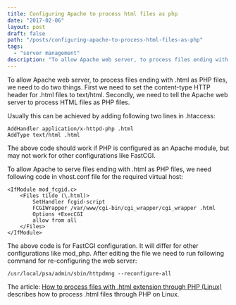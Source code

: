 ```yaml
---
title: Configuring Apache to process html files as php
date: "2017-02-06"
layout: post
draft: false
path: "/posts/configuring-apache-to-process-html-files-as-php"
tags:
  - "server management"
description: "To allow Apache web server, to process files ending with .html as PHP files, we need to do two things. First we need to set the content-type http header for .html files to text/html. Secondly, we need to tell the Apache web server to process HTML files as PHP files."
---
```


To allow Apache web server, to process files ending with .html as PHP files, we need to do two things. First we need to set the content-type HTTP header for .html files to text/html. Secondly, we need to tell the Apache web server to process HTML files as PHP files.

Usually this can be achieved by adding following two lines in .htaccess:

```
AddHandler application/x-httpd-php .html
AddType text/html .html
```

The above code should work if PHP is configured as an Apache module, but may not work for other configurations like FastCGI.

To allow Apache to serve files ending with .html as PHP files, we need following code in vhost.conf file for the required virtual host:

```
<IfModule mod_fcgid.c>
    <Files tilde (\.html)>
        SetHandler fcgid-script
        FCGIWrapper /var/www/cgi-bin/cgi_wrapper/cgi_wrapper .html
        Options +ExecCGI
        allow from all
    </Files>
</IfModule>
```

The above code is for FastCGI configuration. It will differ for other configurations like mod_php. After editing the file we need to run following command for re-configuring the web server:

```
/usr/local/psa/admin/sbin/httpdmng --reconfigure-all
```

The article: [How to process files with .html extension through PHP (Linux)](https://kb.odin.com/en/115773) describes how to process .html files through PHP on Linux.
